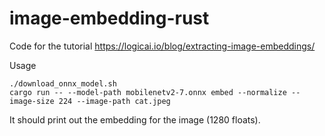 # image-embedding-rust

Code for the tutorial https://logicai.io/blog/extracting-image-embeddings/

Usage

```
./download_onnx_model.sh
cargo run -- --model-path mobilenetv2-7.onnx embed --normalize --image-size 224 --image-path cat.jpeg
```

It should print out the embedding for the image (1280 floats).

